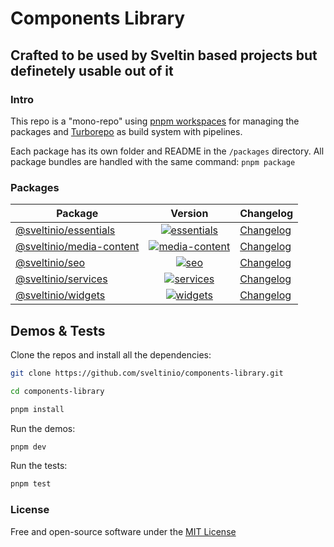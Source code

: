 # Components Library

## Crafted to be used by Sveltin based projects but definetely usable out of it

### Intro

This repo is a "mono-repo" using [pnpm workspaces](https://pnpm.io/workspaces) for managing the packages and [Turborepo](https://turborepo.org/) as build system with pipelines.

Each package has its own folder and README in the `/packages` directory. All package bundles are handled with the same command: `pnpm package`

### Packages

| Package                                            |                                  Version                                   | Changelog                                        |
| -------------------------------------------------- | :------------------------------------------------------------------------: | ------------------------------------------------ |
| [@sveltinio/essentials](packages/essentials)       |    [![essentials]](https://www.npmjs.com/package/@sveltinio/essentials)    | [Changelog](packages/essentials/CHANGELOG.md)    |
| [@sveltinio/media-content](packages/media-content) | [![media-content]](https://www.npmjs.com/package/@sveltinio/media-content) | [Changelog](packages/media-content/CHANGELOG.md) |
| [@sveltinio/seo](packages/seo)                     |           [![seo]](https://www.npmjs.com/package/@sveltinio/seo)           | [Changelog](packages/seo/CHANGELOG.md)           |
| [@sveltinio/services](packages/services)           |      [![services]](https://www.npmjs.com/package/@sveltinio/services)      | [Changelog](packages/services/CHANGELOG.md)      |
| [@sveltinio/widgets](packages/widgets)             |       [![widgets]](https://www.npmjs.com/package/@sveltinio/widgets)       | [Changelog](packages/widgets/CHANGELOG.md)       |

## Demos & Tests

Clone the repos and install all the dependencies:

```bash
git clone https://github.com/sveltinio/components-library.git

cd components-library

pnpm install
```

Run the demos:

```bash
pnpm dev
```

Run the tests:

```bash
pnpm test
```

### License

Free and open-source software under the [MIT License](LICENSE)

[essentials]: https://img.shields.io/npm/v/@sveltinio/essentials.svg?style=flat
[media-content]: https://img.shields.io/npm/v/@sveltinio/media-content.svg?style=flat
[seo]: https://img.shields.io/npm/v/@sveltinio/seo.svg?style=flat
[services]: https://img.shields.io/npm/v/@sveltinio/services.svg?style=flat
[widgets]: https://img.shields.io/npm/v/@sveltinio/widgets.svg?style=flat

